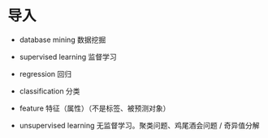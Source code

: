 # 导入

- database mining 数据挖掘

- supervised learning 监督学习

- regression 回归

- classification 分类

- feature 特征（属性）（不是标签、被预测对象）

- unsupervised learning 无监督学习。聚类问题、鸡尾酒会问题 / 奇异值分解